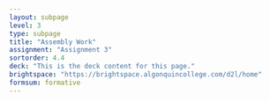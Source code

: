 ```yaml
---
layout: subpage
level: 3
type: subpage
title: "Assembly Work"
assignment: "Assignment 3"
sortorder: 4.4
deck: "This is the deck content for this page."
brightspace: "https://brightspace.algonquincollege.com/d2l/home"
formsum: formative
---
```

